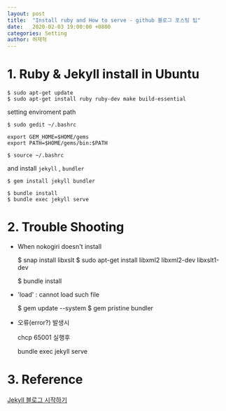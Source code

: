 ```yaml
---
layout: post
title:  "Install ruby and How to serve - github 블로그 포스팅 팁"
date:   2020-02-03 19:00:00 +0800
categories: Setting
author: 허재혁
--- 
```


# 1. Ruby & Jekyll install in Ubuntu

    $ sudo apt-get update
    $ sudo apt-get install ruby ruby-dev make build-essential

setting enviroment path

    $ sudo gedit ~/.bashrc
    
    export GEM_HOME=$HOME/gems
    export PATH=$HOME/gems/bin:$PATH
    
    $ source ~/.bashrc

and install `jekyll` , `bundler`

    $ gem install jekyll bundler

    $ bundle install
    $ bundle exec jekyll serve

# 2. Trouble Shooting

- When nokogiri doesn't install

    $ snap install libxslt
    $ sudo apt-get install libxml2 libxml2-dev libxslt1-dev
    
    $ bundle install

- 'load' : cannot load such file

    $ gem update --system
    $ gem pristine bundler

- 오류(error?) 발생시

    chcp 65001 실행후

    bundle exec jekyll serve

# 3. Reference

[Jekyll 블로그 시작하기](https://nachwon.github.io/jekyllblog/)